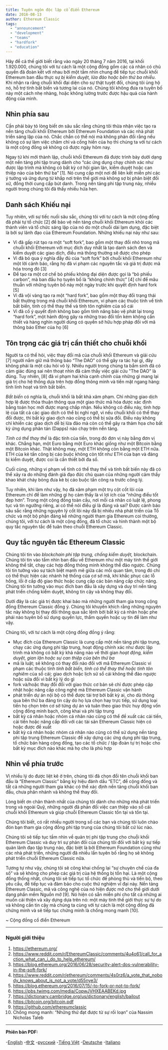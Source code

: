 ```yaml
---
title: Tuyên ngôn độc lập cổ điển Ethereum
date: 2016-08-13
author: Ethereum Classic
tags:
  - "announcement"
  - "development"
  - "teams"
  - "hardfork"
  - "education"
---
```


Hãy để cả thế giới biết rằng vào ngày 20 tháng 7 năm 2016, tại khối 1.920.000, chúng tôi với tư cách là một cộng đồng gồm các cá nhân có chủ quyền đã đoàn kết với nhau bởi một tầm nhìn chung để tiếp tục chuỗi khối Ethereum ban đầu thực sự *bị kiểm duyệt, lừa đảo hoặc bên thứ ba nhiễu*. Khi nhận ra rằng chuỗi khối đại diện cho sự thật tuyệt đối, chúng tôi ủng hộ nó, hỗ trợ tính bất biến và tương lai của nó. Chúng tôi không đưa ra tuyên bố này một cách nhẹ nhàng, hoặc không lường trước được hậu quả của hành động của mình.

## Nhìn phía sau

Cần phải bày tỏ lòng biết ơn sâu sắc rằng chúng tôi thừa nhận việc tạo ra nền tảng chuỗi khối Ethereum bởi Ethereum Foundation và các nhà phát triển sáng lập của nó. Chắc chắn có thể nói mà không phản đối rằng nếu không có sự làm việc chăm chỉ và cống hiến của họ thì chúng ta với tư cách là một cộng đồng sẽ không có được ngày hôm nay.

Ngay từ khi mới thành lập, chuỗi khối Ethereum đã được trình bày dưới dạng một nền tảng phi tập trung dành cho “các ứng dụng chạy chính xác như được lập trình mà không có bất kỳ cơ hội gian lận, kiểm duyệt hoặc can thiệp nào của bên thứ ba” [1]. Nó cung cấp một nơi để liên kết miễn phí các ý tưởng và ứng dụng từ khắp nơi trên thế giới mà không sợ bị phân biệt đối xử, đồng thời cung cấp bút danh. Trong nền tảng phi tập trung này, nhiều người trong chúng tôi đã thấy nhiều hứa hẹn.

## Danh sách Khiếu nại

Tuy nhiên, với sự tiếc nuối sâu sắc, chúng tôi với tư cách là một cộng đồng đã phải tự tổ chức [2] để bảo vệ nền tảng chuỗi khối Ethereum khỏi các thành viên và tổ chức sáng lập của nó do một chuỗi dài lạm dụng, đặc biệt là bởi sự lãnh đạo của Ethereum Foundation. Những khiếu nại này như sau:

- Vì đã gấp rút tạo ra một “soft fork”, bao gồm một thay đổi nhỏ trong mã chuỗi khối Ethereum với mục đích duy nhất là tạo danh sách đen và kiểm duyệt các giao dịch, điều mà thông thường sẽ được cho phép
- Vì đã bỏ qua ý nghĩa đầy đủ của “soft fork” bởi chuỗi khối Ethereum như một lời cảnh báo, rằng họ đã vi phạm các nguyên tắc và giá trị được mã hóa trong đó [3]
- Để tạo ra một cơ chế bỏ phiếu không đại diện được gọi là “bỏ phiếu carbon”, mà ban đầu họ tuyên bố là “không chính thức” [4] chỉ để mâu thuẫn với những tuyên bố này một ngày trước khi quyết định hard fork [5]
- Vì đã vội vàng tạo ra một “hard fork”, bao gồm một thay đổi trạng thái bất thường trong mã chuỗi khối Ethereum, vi phạm các thuộc tính về tính bất biến, tính có thể thay thế và tính tôn nghiêm của sổ cái
- Vì đã cố ý quyết định không bao gồm tính năng bảo vệ phát lại trong “hard fork”, một hành động gây ra những trao đổi tốn kém không cần thiết và hàng nghìn người dùng có quyền sở hữu hợp pháp đối với mã thông báo Ether của họ [6]

## Tôn trọng các giá trị cần thiết cho chuỗi khối

Người ta có thể hỏi, việc thay đổi mã của chuỗi khối Ethereum và giải cứu [7] người nắm giữ mã thông báo “The DAO” có thể gây ra tác hại gì, đây không phải là một câu hỏi vô lý. Nhiều người trong chúng ta bẩm sinh đã có cảm giác đúng sai nên thoạt nhìn đã cảm thấy việc giải cứu "The DAO" là đúng. Tuy nhiên, [8] đã vi phạm hai khía cạnh chính của những gì mang lại giá trị cho hệ thống dựa trên hợp đồng thông minh và tiền mặt ngang hàng: tính linh hoạt và tính bất biến.

*Bất biến* có nghĩa là, chuỗi khối là bất khả xâm phạm. Chỉ những giao dịch hợp lệ được thỏa thuận thông qua một giao thức mã hóa được xác định bằng toán học mới được mạng chấp nhận. Nếu không có điều này, tính hợp lệ của tất cả các giao dịch có thể bị nghi ngờ, vì nếu chuỗi khối có thể thay đổi được, thì bất kỳ giao dịch nào cũng có thể bị sửa đổi. Điều này không chỉ khiến các giao dịch dễ bị lừa đảo mà còn có thể gây ra thảm họa cho bất kỳ ứng dụng phân tán (Dapps) nào chạy trên nền tảng.

*Tính có thể thay thế* là đặc tính của tiền, trong đó đơn vị này bằng đơn vị khác. Chẳng hạn, một Euro bằng một Euro khác giống như một Bitcoin bằng một Bitcoin khác. Thật không may, một ETH không còn bằng một ETH nữa. ETH của kẻ tấn công bị cáo buộc không còn tốt như ETH của bạn và đáng bị kiểm duyệt, được coi là cần thiết bởi đa số.

Cuối cùng, những vi phạm về tính có thể thay thế và tính bất biến này đã có thể xảy ra do những đánh giá đạo đức chủ quan của những người cảm thấy khao khát cháy bỏng đưa kẻ bị cáo buộc tấn công ra trước công lý.

Tuy nhiên, khi làm như vậy, họ đã xâm phạm một trụ cột cốt lõi của Ethereum chỉ để làm những gì họ cảm thấy là vì lợi ích của “những điều tốt đẹp hơn”. Trong một cộng đồng toàn cầu, nơi mỗi cá nhân có luật lệ, phong tục và tín ngưỡng riêng, ai có thể nói điều gì là đúng và sai? Được cảnh báo sâu sắc rằng những nguyên lý cốt lõi này đã bị nhiều nhà phát triển của Tổ chức và một bộ phận đáng kể những người tham gia Ethereum coi thường, chúng tôi, với tư cách là một cộng đồng, đã tổ chức và hình thành một bộ quy tắc nguyên tắc để tuân theo chuỗi Ethereum Classic.

## Quy tắc nguyên tắc Ethereum Classic

Chúng tôi tin vào *blockchain phi tập trung, chống kiểm duyệt,* blockchain. Chúng tôi tin vào tầm nhìn ban đầu về Ethereum như một máy tính thế giới không thể tắt, chạy các hợp đồng thông minh không thể đảo ngược. Chúng tôi tin tưởng vào sự tách biệt mạnh mẽ giữa các mối quan tâm, trong đó chỉ có thể thực hiện các nhánh hệ thống của cơ sở mã, khi khắc phục các lỗ hổng, lỗi ở cấp độ giao thức hoặc cung cấp các bản nâng cấp chức năng. Chúng tôi tin tưởng vào mục đích ban đầu là xây dựng và duy trì nền tảng phát triển chống kiểm duyệt, không tin cậy và không thay đổi.

Dưới đây là các giá trị được khai báo mà những người tham gia trong cộng đồng Ethereum Classic đồng ý. Chúng tôi khuyến khích rằng những nguyên tắc này không bị thay đổi thông qua sắc lệnh bởi bất kỳ cá nhân hoặc phe phái nào tuyên bố sử dụng quyền lực, thẩm quyền hoặc uy tín để làm như vậy.

Chúng tôi, với tư cách là một cộng đồng đồng ý rằng:

- Mục đích của Ethereum Classic là cung cấp một nền tảng phi tập trung, chạy các ứng dụng phi tập trung, hoạt động chính xác như được lập trình mà không có bất kỳ khả năng nào về thời gian *hoạt động, kiểm duyệt, gian lận hoặc sự can thiệp của bên thứ ba*
- mã là luật; sẽ không có thay đổi nào đối với mã Ethereum Classic vi phạm các thuộc tính *tính bất biến, tính có thể thay thế hoặc tính tôn nghiêm* của sổ cái; giao dịch hoặc lịch sử sổ cái không thể đảo ngược hoặc sửa đổi vì bất kỳ lý do gì
- fork và/hoặc thay đổi đối với giao thức cơ bản sẽ chỉ được phép cập nhật hoặc nâng cấp công nghệ mà Ethereum Classic vận hành
- phát triển dự án nội bộ có thể được tài trợ bởi bất kỳ ai, cho dù thông qua bên thứ ba đáng tin cậy do họ lựa chọn hay trực tiếp, sử dụng loại tiền họ chọn trên cơ sở từng dự án và tuân theo giao thức huy động vốn cộng đồng minh bạch, công khai và phi tập trung
- bất kỳ cá nhân hoặc nhóm cá nhân nào cũng có thể đề xuất các cải tiến, cải tiến hoặc nâng cấp đối với các tài sản Ethereum Classic hiện có hoặc được đề xuất
- bất kỳ cá nhân hoặc nhóm cá nhân nào cũng có thể sử dụng nền tảng phi tập trung Ethereum Classic để xây dựng các ứng dụng phi tập trung, tổ chức bán hàng cộng đồng, tạo các tổ chức / tập đoàn tự trị hoặc cho bất kỳ mục đích nào khác mà họ cho là phù hợp

## Nhìn về phía trước

Vì nhiều lý do được liệt kê ở trên, chúng tôi đã chọn đổi tên chuỗi khối ban đầu là “Ethereum Classic” bằng ký hiệu đánh dấu “ETC”, để cộng đồng và tất cả những người tham gia khác có thể xác định nền tảng chuỗi khối ban đầu, chưa phân nhánh và không thể thay đổi.

Lòng biết ơn chân thành nhất của chúng tôi dành cho những nhà phát triển trong và ngoài Quỹ, những người đã phản đối việc can thiệp vào sổ cái chuỗi khối Ethereum và giúp chuỗi Ethereum Classic tồn tại và tồn tại.

Chúng tôi biết, có rất nhiều người trong số các bạn và chúng tôi luôn chào đón bạn tham gia cộng đồng phi tập trung của chúng tôi bất cứ lúc nào.

Chúng tôi sẽ tiếp tục tầm nhìn về quản trị phi tập trung cho chuỗi khối Ethereum Classic và duy trì sự phản đối của chúng tôi đối với bất kỳ sự tiếp quản lãnh đạo tập trung nào, đặc biệt là bởi Ethereum Foundation cũng như các nhà phát triển, những người đã nhiều lần tuyên bố rằng họ sẽ không phát triển chuỗi Ethereum Classic nữa.

Tương tự như vậy, chúng tôi sẽ công khai chống lại “sự chuyên chế của đa số” và sẽ không cho phép các giá trị của hệ thống bị tổn hại. Là một cộng đồng thống nhất, chúng tôi sẽ tiếp tục tổ chức để phòng thủ và tiến bộ, theo yêu cầu, để tiếp tục và đảm bảo cho cuộc thử nghiệm vĩ đại này. Nền tảng Ethereum Classic, mã và công nghệ của nó hiện được mở cho thế giới dưới dạng phần mềm Nguồn mở [9]. Nó hiện có sẵn miễn phí cho tất cả những ai muốn cải thiện và xây dựng dựa trên nó: một máy tính thế giới thực sự tự do và không cần tin cậy mà chúng ta cùng với tư cách là một cộng đồng đã chứng minh và sẽ tiếp tục chứng minh là chống mong manh [10].

~ Cộng đồng cổ điển Ethereum

---

### Người giới thiệu

1. https://ethereum.org/
2. https://www.reddit.com/r/EthereumClassic/comments/4u4o61/call_for_action_what_can_i_do_to_help_ethereum/
3. https://blog.ethereum.org/2016/06/28/security-alert-dos-vulnerability-in-the-soft-fork/
4. https://www.reddit.com/r/ethereum/comments/4s0rz6/a_vote_that_nobody_knows_about_is_not_a_vote/d55nye3/
5. https://blog.ethereum.org/2016/07/15/-to-fork-or-not-to-fork/
6. https://pbs.twimg.com/media/CopwJVHXEAABEKd.jpg
7. https://dictionary.cambridge.org/us/dictionary/english/bailout
8. https://bitcoin.org/bitcoin.pdf
9. https://github.com/ethereumclassic
10. Chống mong manh: “Những thứ đạt được từ sự rối loạn” của Nassim Nicholas Taleb

---

**Phiên bản PDF:**

-[English](/ETC_Declaration_of_Independence.pdf) -[中文](/ETC_Declaration_of_Independence_chinese.pdf) -[русский](/ETC_Declaration_of_Independence_russian.pdf) -[Tiếng Việt](/ETC_Declaration_of_Independence_vietnamese.pdf) -[Deutsche](/ETC_Declaration_of_Independence_german.pdf) -[Italiano](/ETC_Declaration_of_Independence_italian.pdf)